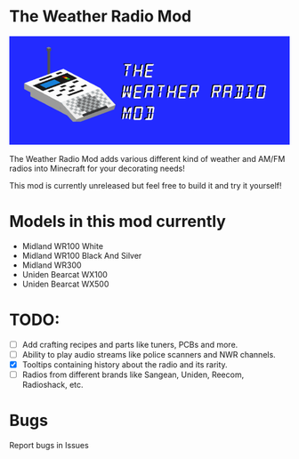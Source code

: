 # The Weather Radio Mod

![This is an image](wxmod.png)

The Weather Radio Mod adds various different kind of weather and AM/FM radios into Minecraft for your decorating needs!

This mod is currently unreleased but feel free to build it and try it yourself!

# Models in this mod currently

- Midland WR100 White
- Midland WR100 Black And Silver
- Midland WR300
- Uniden Bearcat WX100
- Uniden Bearcat WX500

# TODO:
- [ ] Add crafting recipes and parts like tuners, PCBs and more.
- [ ] Ability to play audio streams like police scanners and NWR channels.
- [x] Tooltips containing history about the radio and its rarity.
- [ ] Radios from different brands like Sangean, Uniden, Reecom, Radioshack, etc.

# Bugs

Report bugs in Issues
